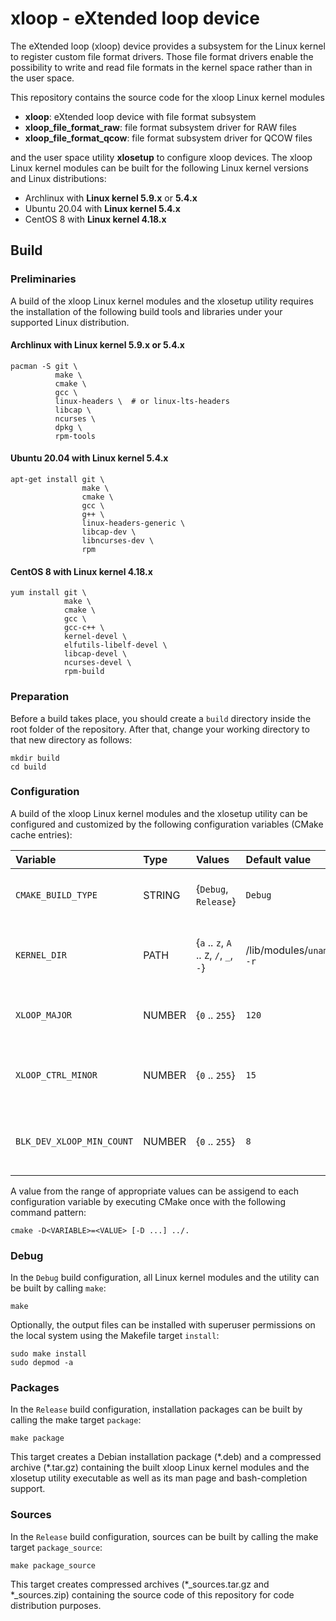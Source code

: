 # xloop - eXtended loop device

The eXtended loop (xloop) device provides a subsystem for the Linux kernel to register custom file format drivers. Those file format drivers enable the possibility to write and read file formats in the kernel space rather than in the user space.

This repository contains the source code for the xloop Linux kernel modules

  - **xloop**: eXtended loop device with file format subsystem
  - **xloop_file_format_raw**: file format subsystem driver for RAW files
  - **xloop_file_format_qcow**: file format subsystem driver for QCOW files

and the user space utility **xlosetup** to configure xloop devices. The xloop Linux kernel modules can be built for the following Linux kernel versions and Linux distributions:

  - Archlinux with **Linux kernel 5.9.x** or **5.4.x**
  - Ubuntu 20.04 with **Linux kernel 5.4.x**
  - CentOS 8 with **Linux kernel 4.18.x**


## Build

### Preliminaries
A build of the xloop Linux kernel modules and the xlosetup utility requires the installation of the following build tools and libraries under your supported Linux distribution.

#### Archlinux with Linux kernel 5.9.x or 5.4.x
```shell
pacman -S git \
          make \
          cmake \
          gcc \
          linux-headers \  # or linux-lts-headers
          libcap \
          ncurses \
          dpkg \
          rpm-tools
```

#### Ubuntu 20.04 with Linux kernel 5.4.x
```shell
apt-get install git \
                make \
                cmake \
                gcc \
                g++ \
                linux-headers-generic \
                libcap-dev \
                libncurses-dev \
                rpm
```

#### CentOS 8 with Linux kernel 4.18.x
```shell
yum install git \
            make \
            cmake \
            gcc \
            gcc-c++ \
            kernel-devel \
            elfutils-libelf-devel \
            libcap-devel \
            ncurses-devel \
            rpm-build
```


### Preparation
Before a build takes place, you should create a `build` directory inside the root folder of the repository. After that, change your working directory to that new directory as follows:

```shell
mkdir build
cd build
```


### Configuration
A build of the xloop Linux kernel modules and the xlosetup utility can be configured and customized by the following configuration variables (CMake cache entries):

| Variable                  | Type   | Values                                  | Default value           | Description                                         |
|:--------------------------|:-------|:----------------------------------------|:------------------------|-----------------------------------------------------|
| `CMAKE_BUILD_TYPE`        | STRING | {`Debug`, `Release`}                    | `Debug`                 | Build configuration of the xloop project.           |
| `KERNEL_DIR`              | PATH   | {`a` .. `z`, `A` .. `Z`, `/`, `_`, `-`} | /lib/modules/`uname -r` | Path to Linux kernel modules to compile against.    |
| `XLOOP_MAJOR`             | NUMBER | {`0` .. `255`}                          | `120`                   | Major number for xloop devices.                     |
| `XLOOP_CTRL_MINOR`        | NUMBER | {`0` .. `255`}                          | `15`                    | Minor number for the xloop-control device.          |
| `BLK_DEV_XLOOP_MIN_COUNT` | NUMBER | {`0` .. `255`}                          | `8`                     | Number of xloop devices to pre-create at init time. |

A value from the range of appropriate values can be assigend to each configuration variable by executing CMake once with the following command pattern:

```shell
cmake -D<VARIABLE>=<VALUE> [-D ...] ../.
```


### Debug
In the `Debug` build configuration, all Linux kernel modules and the utility can be built by calling `make`:

```shell
make
```

Optionally, the output files can be installed with superuser permissions on the local system using the Makefile target `install`:

```shell
sudo make install
sudo depmod -a
```


### Packages
In the `Release` build configuration, installation packages can be built by calling the make target `package`:

```shell
make package
```

This target creates a Debian installation package (\*.deb) and a compressed archive (\*.tar.gz) containing the built xloop Linux kernel modules and the xlosetup utility executable as well as its man page and bash-completion support.


### Sources
In the `Release` build configuration, sources can be built by calling the make target `package_source`:

```shell
make package_source
```

This target creates compressed archives (\*_sources.tar.gz and \*_sources.zip) containing the source code of this repository for code distribution purposes.

